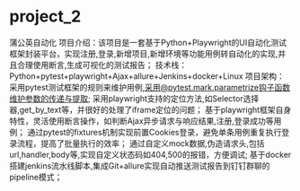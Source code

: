 # project_2
​​蒲公英自动化
项目介绍：该项目是一套基于Python+Playwright的UI自动化测试框架封装平台，实现注册,登录,新增项目,新增环境等功能用例转自动化的实现,并且合理使用断言,生成可视化的测试报告；
技术栈：Python+pytest+playwright+Ajax+allure+Jenkins+docker+Linux
项目架构：采用pytest测试框架的规则来维护用例,采用@pytest.mark.parametrize钩子函数维护参数的传递与提取;
采用playwright支持的定位方法,如Selector选择器,get_by_text等，并很好的处理了iframe定位的问题；
基于playwright框架自身特性，灵活使用断言操作，如判断Ajax异步请求与响应结果,注册,登录成功等用例；
通过pytest的fixtures机制实现前置Cookies登录，避免单条用例重复执行登录流程，提高了批量执行的效率；
通过自定义mock数据,伪造请求头,包括url,handler,body等,实现自定义状态码如404,500的报错，方便调试;
基于docker搭建jenkins流水线脚本,集成Git+allure实现自动推送测试报告到钉钉群聊的pipeline模式；
